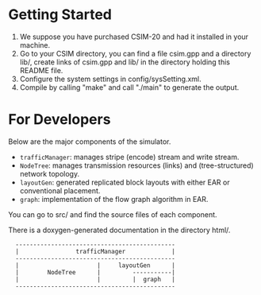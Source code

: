 Getting Started
======

1. We suppose you have purchased CSIM-20 and had it installed in your machine.
2. Go to your CSIM directory, you can find a file csim.gpp and a directory lib/, create links of csim.gpp and lib/ in the directory holding this README file.
3. Configure the system settings in config/sysSetting.xml.
4. Compile by calling "make" and call "./main" to generate the output.

For Developers
======

Below are the major components of the simulator.  

 * `trafficManager`:  manages stripe (encode) stream and write stream.
 * `NodeTree`:        manages transmission resources (links) and (tree-structured) network topology.
 * `layoutGen`:       generated replicated block layouts with either EAR or conventional placement.
 * `graph`:           implementation of the flow graph algorithm in EAR.

You can go to src/ and find the source files of each component.

There is a doxygen-generated documentation in the directory html/.

      ---------------------------------------------
      |                trafficManager             |
      ---------------------------------------------
      |                      |     layoutGen      |
      |        NodeTree      |         -----------|
      |                      |         |  graph   |
      ---------------------------------------------

